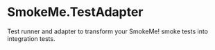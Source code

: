 # SmokeMe.TestAdapter
Test runner and adapter to transform your SmokeMe! smoke tests into integration tests.
